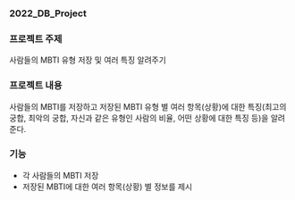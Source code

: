 ### 2022_DB_Project

### 프로젝트 주제 
사람들의 MBTI 유형 저장 및 여러 특징 알려주기


### 프로젝트 내용
사람들의 MBTI를 저장하고 저장된 MBTI 유형 별 여러 항목(상황)에 대한 특징(최고의 궁합, 최악의 궁합, 자신과 같은 유형인 사람의 비율, 어떤 상황에 대한 특징 등)을 알려준다.


### 기능
* 각 사람들의 MBTI 저장 
* 저장된 MBTI에 대한 여러 항목(상황) 별 정보를 제시
